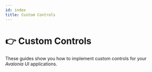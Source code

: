 ```yaml
---
id: index
title: Custom Controls
---
```



# 👉 Custom Controls

These guides show you how to implement custom controls for your _Avalonia UI_ applications.
